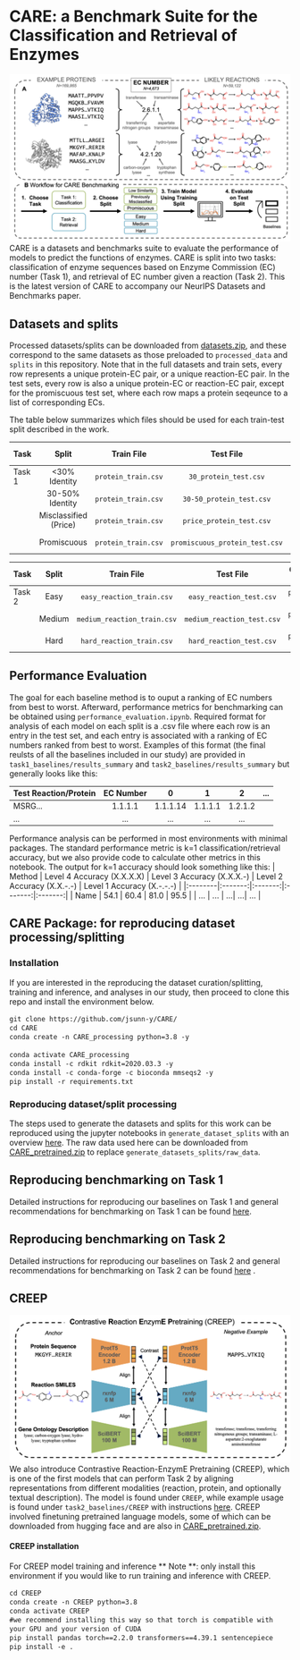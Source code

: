 # CARE:  a Benchmark Suite for the Classification and Retrieval of Enzymes
![image](figs/workflow.png)
CARE is a datasets and benchmarks suite to evaluate the performance of models to predict the functions of enzymes. CARE is split into two tasks: classification of enzyme sequences based on Enzyme Commission (EC) number (Task 1), and retrieval of EC number given a reaction (Task 2). This is the latest version of CARE to accompany our NeurIPS Datasets and Benchmarks paper.

## Datasets and splits
Processed datasets/splits can be downloaded from [datasets.zip](https://zenodo.org/records/12207966), and these correspond to the same datasets as those preloaded to `processed_data` and `splits` in this repository. Note that in the full datasets and train sets, every row represents a unique protein-EC pair, or a unique reaction-EC pair. In the test sets, every row is also a unique protein-EC or reaction-EC pair, except for the promiscuous test set, where each row maps a protein seqeunce to a list of corresponding ECs.

The table below summarizes which files should be used for each train-test split described in the work.

| Task | Split |Train File | Test File | Optional Train Files |
|:--------|:-------:|:-------:|:-------:|:-------:|
| Task 1 | <30% Identity | `protein_train.csv` | `30_protein_test.csv` | `reaction2EC.csv` `text2EC.csv`|
|  | 30-50% Identity | `protein_train.csv` | `30-50_protein_test.csv` | `reaction2EC.csv` `text2EC.csv`|
|  | Misclassified (Price) | `protein_train.csv` | `price_protein_test.csv` | `reaction2EC.csv` `text2EC.csv`|
|  | Promiscuous | `protein_train.csv` | `promiscuous_protein_test.csv` | `reaction2EC.csv` `text2EC.csv`|

| Task | Split |Train File | Test File |  Optional Train Files |
|:--------|:-------:|:-------:|:-------:|:-------:| 
| Task 2 |  Easy | `easy_reaction_train.csv` | `easy_reaction_test.csv` | `protein2EC.csv` `text2EC.csv`|
|  | Medium | `medium_reaction_train.csv` | `medium_reaction_test.csv` |  `protein2EC.csv` `text2EC.csv`|
|  | Hard | `hard_reaction_train.csv` | `hard_reaction_test.csv` |  `protein2EC.csv` `text2EC.csv`|

## Performance Evaluation
The goal for each baseline method is to ouput a ranking of EC numbers from best to worst. Afterward, performance metrics for benchmarking can be obtained using `performance_evaluation.ipynb`. Required format for analysis of each model on each split is a .csv file where each row is an entry in the test set, and each entry is associated with a ranking of EC numbers ranked from best to worst. Examples of this format (the final reulsts of all the baselines included in our study) are provided in `task1_baselines/results_summary` and `task2_baselines/results_summary` but generally looks like this:

| Test Reaction/Protein | EC Number | 0 | 1 | 2 | ... |
|:--------|:-------:|:-------:|:-------:|:-------:|:-------:|
| MSRG... |  1.1.1.1 | 1.1.1.14 | 1.1.1.1 | 1.2.1.2 |
| ... | ... | ...|  ...|  ... |


Performance analysis can be performed in most environments with minimal packages. The standard performance metric is k=1 classification/retrieval accuracy, but we also provide code to calculate other metrics in this notebook. The output for k=1 accuracy should look something like this:
| Method | Level 4 Accuracy (X.X.X.X) | Level 3 Accuracy (X.X.X.-) | Level 2 Accuracy (X.X.-.-) | Level 1 Accuracy (X.-.-.-) |
|:--------|:-------:|:-------:|:-------:|:-------:|
| Name |  54.1 | 60.4 | 81.0 | 95.5 |
| ... | ... | ...|  ...|  ... |

## CARE Package: for reproducing dataset processing/splitting

### Installation
If you are interested in the reproducing the dataset curation/splitting, training and inference, and analyses in our study, then proceed to clone this repo and install the environment below.

```
git clone https://github.com/jsunn-y/CARE/
cd CARE
conda create -n CARE_processing python=3.8 -y

conda activate CARE_processing
conda install -c rdkit rdkit=2020.03.3 -y
conda install -c conda-forge -c bioconda mmseqs2 -y
pip install -r requirements.txt
```

### Reproducing dataset/split processing

The steps used to generate the datasets and splits for this work can be reproduced using the jupyter notebooks in `generate_dataset_splits` with an overview [here](generate_datasets_splits). The raw data used here can be downloaded from [CARE_pretrained.zip](https://zenodo.org/records/12207966) to replace  `generate_datasets_splits/raw_data`.

## Reproducing benchmarking on Task 1 

Detailed instructions for reproducing our baselines on Task 1 and general recommendations for benchmarking on Task 1 can be found [here](task1_baselines).

## Reproducing benchmarking on Task 2 

Detailed instructions for reproducing our baselines on Task 2 and general recommendations for benchmarking on Task 2 can be found [here](task2_baselines) .

## CREEP
![image](figs/CREEP.png)
We also introduce Contrastive Reaction-EnzymE Pretraining (CREEP), which is one of the first models that can perform Task 2 by aligning representations from different modalities (reaction, protein, and optionally textual description). The model is found under `CREEP`, while example usage is found under `task2_baselines/CREEP` with instructions [here](task2_baselines). CREEP involved finetuning pretrained language models, some of which can be downloaded from hugging face and are also in [CARE_pretrained.zip](https://zenodo.org/records/12207966).

#### CREEP installation
For CREEP model training and inference
** Note **: only install this environment if you would like to run training and inference with CREEP.

```
cd CREEP
conda create -n CREEP python=3.8
conda activate CREEP
#we recommend installing this way so that torch is compatible with your GPU and your version of CUDA
pip install pandas torch==2.2.0 transformers==4.39.1 sentencepiece
pip install -e .
```
